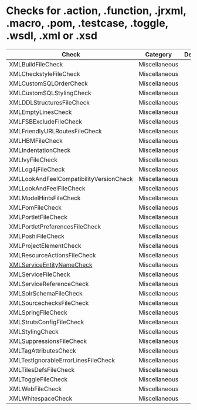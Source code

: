 # Checks for .action, .function, .jrxml, .macro, .pom, .testcase, .toggle, .wsdl, .xml or .xsd

Check | Category | Description
----- | -------- | -----------
XMLBuildFileCheck | Miscellaneous | |
XMLCheckstyleFileCheck | Miscellaneous | |
XMLCustomSQLOrderCheck | Miscellaneous | |
XMLCustomSQLStylingCheck | Miscellaneous | |
XMLDDLStructuresFileCheck | Miscellaneous | |
XMLEmptyLinesCheck | Miscellaneous | |
XMLFSBExcludeFileCheck | Miscellaneous | |
XMLFriendlyURLRoutesFileCheck | Miscellaneous | |
XMLHBMFileCheck | Miscellaneous | |
XMLIndentationCheck | Miscellaneous | |
XMLIvyFileCheck | Miscellaneous | |
XMLLog4jFileCheck | Miscellaneous | |
XMLLookAndFeelCompatibilityVersionCheck | Miscellaneous | |
XMLLookAndFeelFileCheck | Miscellaneous | |
XMLModelHintsFileCheck | Miscellaneous | |
XMLPomFileCheck | Miscellaneous | |
XMLPortletFileCheck | Miscellaneous | |
XMLPortletPreferencesFileCheck | Miscellaneous | |
XMLPoshiFileCheck | Miscellaneous | |
XMLProjectElementCheck | Miscellaneous | |
XMLResourceActionsFileCheck | Miscellaneous | |
[XMLServiceEntityNameCheck](checks/xml_service_entity_name_check.markdown) | Miscellaneous | |
XMLServiceFileCheck | Miscellaneous | |
XMLServiceReferenceCheck | Miscellaneous | |
XMLSolrSchemaFileCheck | Miscellaneous | |
XMLSourcechecksFileCheck | Miscellaneous | |
XMLSpringFileCheck | Miscellaneous | |
XMLStrutsConfigFileCheck | Miscellaneous | |
XMLStylingCheck | Miscellaneous | |
XMLSuppressionsFileCheck | Miscellaneous | |
XMLTagAttributesCheck | Miscellaneous | |
XMLTestIgnorableErrorLinesFileCheck | Miscellaneous | |
XMLTilesDefsFileCheck | Miscellaneous | |
XMLToggleFileCheck | Miscellaneous | |
XMLWebFileCheck | Miscellaneous | |
XMLWhitespaceCheck | Miscellaneous | |